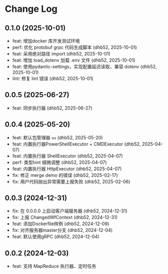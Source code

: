 # Change Log

## 0.1.0 (2025-10-01)

- feat: 增加docker 库开发测试环境
- perf: 优化 protobuf grpc 代码生成脚本 (dhb52, 2025-10-01)
- feat: 采用绝对路径 import (dhb52, 2025-10-01)
- feat: 增加 load_dotenv 加载 .env 文件 (dhb52, 2025-10-01)
- feat: 使用pydantic-settings，实现配置延迟读取，兼容 dotenv (dhb52, 2025-10-01)
- lint: 修复 lint 错误 (dhb52, 2025-10-01)

## 0.0.5 (2025-06-27)

- feat: 同步执行器 (dhb52, 2025-06-27)

## 0.0.4 (2025-05-20)

- feat: 默认包管理器 `uv` (dhb52, 2025-05-20)
- feat: 内置执行器PowerShellExecutor + CMDExecutor (dhb52, 2025-04-07)
- feat: 内置执行器 ShellExecutor (dhb52, 2025-04-07)
- perf: 类型hint 细微调整 (dhb52, 2025-04-07)
- feat: 内置执行器 HttpExecutor (dhb52, 2025-04-07)
- fix: 修正 merge demo 的错误 (dhb52, 2025-02-17)
- fix: 用户代码抛出异常需要上报失败 (dhb52, 2025-02-06)

## 0.0.3 (2024-12-31)

- fix: 在 0.0.0.0 上启动客户端服务器 (dhb52, 2024-12-31)
- fix: 上报 ChangedWfContext (dhb52, 2024-12-31)
- feat: 添加Dockerfile样例 (dhb52, 2024-12-09)
- fix: 对齐服务器master分支 (dhb52, 2024-12-04)
- feat: 默认使用gRPC (dhb52, 2024-12-04)

## 0.0.2 (2024-12-03)

- feat: 支持 MapReduce 执行器、定时任务

